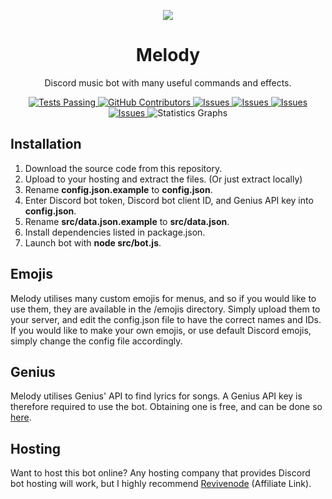 <p align="center">
  <img src="https://i.imgur.com/phFnOFf.png" />
</p>
<h1 align="center">Melody</h1>
<p align="center">Discord music bot with many useful commands and effects.</p>

<p align="center">
  <a href="https://github.com/NerdyTechy/Melody/actions">
    <img alt="Tests Passing" src="https://github.com/NerdyTechy/Melody/workflows/CodeQL/badge.svg" />
  </a>
  <a href="https://github.com/NerdyTechy/Melody/graphs/contributors">
    <img alt="GitHub Contributors" src="https://img.shields.io/github/contributors/NerdyTechy/Melody" />
  </a>
  <a href="https://github.com/NerdyTechy/Melody/issues">
    <img alt="Issues" src="https://img.shields.io/github/issues/NerdyTechy/Melody" />
  </a>
  <a href="https://github.com/NerdyTechy/Melody/blob/master/LICENSE">
    <img alt="Issues" src="https://img.shields.io/github/license/NerdyTechy/Melody" />
  </a>
  <a href="https://github.com/NerdyTechy/Melody/pulls">
    <img alt="Issues" src="https://img.shields.io/github/issues-pr-closed/NerdyTechy/Melody" />
  </a>
  <a href="https://github.com/NerdyTechy/Melody/commits">
    <img alt="Issues" src="https://img.shields.io/github/last-commit/NerdyTechy/Melody" />
  </a>
  <img alt="Statistics Graphs" src="https://repobeats.axiom.co/api/embed/966fb1f700b2ca070b73426ccafcc5dd2b7576fb.svg">
</p>

<h2>Installation</h2>
<ol>
  <li>Download the source code from this repository.</li>
  <li>Upload to your hosting and extract the files. (Or just extract locally)</li>
  <li>Rename <strong>config.json.example</strong> to <strong>config.json</strong>.</li>
  <li>Enter Discord bot token, Discord bot client ID, and Genius API key into <strong>config.json</strong>.</li>
  <li>Rename <strong>src/data.json.example</strong> to <strong>src/data.json</strong>.</li>
  <li>Install dependencies listed in package.json.</li>
  <li>Launch bot with <strong>node src/bot.js</strong>.</li>
</ol>

<h2>Emojis</h2>
Melody utilises many custom emojis for menus, and so if you would like to use them, they are available in the /emojis directory. Simply upload them to your server, and edit the config.json file to have the correct names and IDs. If you would like to make your own emojis, or use default Discord emojis, simply change the config file accordingly.

<h2>Genius</h2>
Melody utilises Genius' API to find lyrics for songs. A Genius API key is therefore required to use the bot. Obtaining one is free, and can be done so <a href="https://genius.com/api-clients">here</a>.

<h2>Hosting</h2>
Want to host this bot online? Any hosting company that provides Discord bot hosting will work, but I highly recommend <a href="https://techy.lol/revivenode">Revivenode</a> (Affiliate Link).
